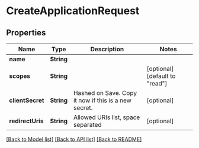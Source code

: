 # CreateApplicationRequest

## Properties
Name | Type | Description | Notes
------------ | ------------- | ------------- | -------------
**name** | **String** |  | 
**scopes** | **String** |  | [optional] [default to "read"]
**clientSecret** | **String** | Hashed on Save. Copy it now if this is a new secret. | [optional] 
**redirectUris** | **String** | Allowed URIs list, space separated | [optional] 

[[Back to Model list]](../README.md#documentation-for-models) [[Back to API list]](../README.md#documentation-for-api-endpoints) [[Back to README]](../README.md)


